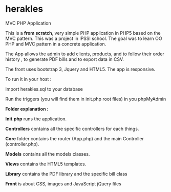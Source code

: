 # herakles
MVC PHP Application

This is a **from scratch**, very simple PHP application in PHP5 based on the MVC pattern. This was a project in IPSSI school. The goal was to learn OO PHP and MVC pattern in a concrete application.

The App allows the admin to add clients, products, and to follow their order history , to generate PDF bills and to export data in CSV.

The front uses bootstrap 3, Jquery and HTML5. The app is responsive.

To run it in your host : 

Import herakles.sql to your database

Run the triggers (you will find them in init.php root files) in you phpMyAdmin

**Folder explanation :** 

**Init.php** runs the application. 

**Controllers** contains all the specific controllers for each things.

**Core** folder contains the router (App.php) and the main Controller (controller.php). 

**Models** contains all the models classes. 

**Views** contains the HTML5 templates.

**Library** contains the PDF library and the specific bill class

**Front** is about CSS, images and JavaScript jQuery files





